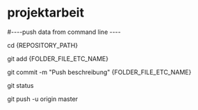 # projektarbeit

#----push data from command line ----

cd {REPOSITORY_PATH}

git add {FOLDER_FILE_ETC_NAME}

git commit -m "Push beschreibung" {FOLDER_FILE_ETC_NAME}

git status

git push -u origin master
